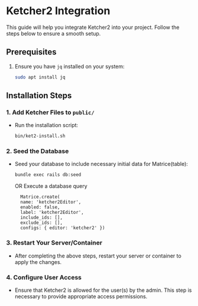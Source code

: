# Ketcher2 Integration

This guide will help you integrate Ketcher2 into your project. Follow the steps below to ensure a smooth setup.

## Prerequisites

1. Ensure you have `jq` installed on your system:
    ```bash
    sudo apt install jq
    ```

## Installation Steps

### 1. Add Ketcher Files to `public/`

- Run the installation script:
    ```bash
    bin/ket2-install.sh
    ```

### 2. Seed the Database

- Seed your database to include necessary initial data for Matrice(table):
    ```bash
    bundle exec rails db:seed
    ```

    OR Execute a database query

        Matrice.create(
        name: 'ketcher2Editor',
        enabled: false,
        label: 'ketcher2Editor',
        include_ids: [],
        exclude_ids: [],
        configs: { editor: 'ketcher2' })

### 3. Restart Your Server/Container

- After completing the above steps, restart your server or container to apply the changes.

### 4. Configure User Access

- Ensure that Ketcher2 is allowed for the user(s) by the admin. This step is necessary to provide appropriate access permissions.

